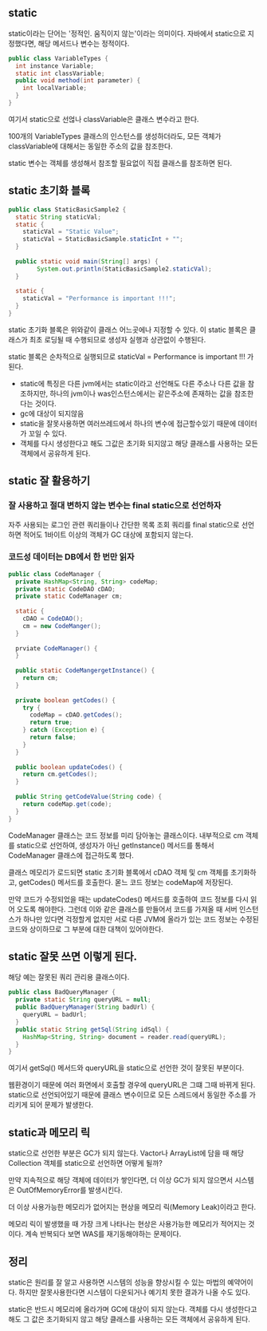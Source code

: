 ## static

static이라는 단어는 '정적인. 움직이지 않는'이라는 의미이다. 자바에서 static으로 지정했다면, 해당 메서드나 변수는 정적이다.

```java
public class VariableTypes {
  int instance Variable;
  static int classVariable;
  public void method(int parameter) {
    int localVariable;
  }
}
```
여기서 static으로 선얺나 classVariable은 클래스 변수라고 한다.

100개의 VariableTypes 클래스의 인스턴스를 생성하더라도, 모든 객체가 classVariable에 대해서는 동일한 주소의 값을 참조한다.

static 변수는 객체를 생성해서 참조할 필요없이 직접 클래스를 참조하면 된다.

## static 초기화 블록

```java
public class StaticBasicSample2 {
  static String staticVal;
  static {
    staticVal = "Static Value";
    staticVal = StaticBasicSample.staticInt + "";
  }
  
  public static void main(String[] args) {
        System.out.println(StaticBasicSample2.staticVal);
  }
  
  static {
    staticVal = "Performance is important !!!";
  }
}
```

static 초기화 블록은 위와같이 클래스 어느곳에나 지정할 수 있다. 이 static 블록은 클래스가 최초 로딩될 때 수행되므로 생성자 실행과 상관없이 수행된다.

static 블록은 순차적으로 실행되므로 staticVal = Performance is important !!! 가 된다.



- static에 특징은 다른 jvm에서는 static이라고 선언해도 다른 주소나 다른 값을 참조하지만, 하나의 jvm이나 was인스턴스에서는 같은주소에 존재하는 값을 참조한다는 것이다.
- gc에 대상이 되지않음
- static을 잘못사용하면 여러쓰레드에서 하나의 변수에 접근할수있기 때문에 데이터가 꼬일 수 있다.
- 객체를 다시 생성한다고 해도 그값은 초기화 되지않고 해당 클래스를 사용하는 모든 객체에서 공유하게 된다.

## static 잘 활용하기

### 잘 사용하고 절대 변하지 않는 변수는 final static으로 선언하자

자주 사용되는 로그인 관련 쿼리들이나 간단한 목록 조회 쿼리를 final static으로 선언하면 적어도 1바이트 이상의 객체가 GC 대상에 포함되지 않는다.

### 코드성 데이터는 DB에서 한 번만 읽자

```java
public class CodeManager {
  private HashMap<String, String> codeMap;
  private static CodeDAO cDAO;
  private static CodeManager cm;
  
  static {
    cDAO = CodeDAO();
    cm = new CodeManger();
  }
  
  prviate CodeManager() {
  }
  
  public static CodeMangergetInstance() {
    return cm;
  }
  
  private boolean getCodes() {
    try {
      codeMap = cDAO.getCodes();
      return true;
    } catch (Exception e) {
      return false;
    }
  }
  
  public boolean updateCodes() {
    return cm.getCodes();
  }
  
  public String getCodeValue(String code) {
    return codeMap.get(code);
  }
}
```

CodeManager 클래스는 코드 정보를 미리 담아놓는 클래스이다. 내부적으로 cm 객체를 static으로 선언하여, 생성자가 아닌 getInstance() 메서드를 통해서 CodeManager 클래스에 접근하도록 했다.

클래스 메모리가 로드되면 static 초기화 블록에서 cDAO 객체 및 cm 객체를 초기화하고, getCodes() 메서드를 호출한다. 몯느 코드 정보는 codeMap에 저장된다.

만약 코드가 수정되었을 때는 updateCodes() 메서드를 호출하여 코드 정보를 다시 읽어 오도록 해야한다. 그런데 이와 같은 클래스를 만들어서 코드를 가져올 때 서버 인스턴스가 하나만 있다면 걱정할게 없지만 
서로 다른 JVM에 올라가 있는 코드 정보는 수정된 코드와 상이하므로 그 부분에 대한 대책이 있어야한다.

## static 잘못 쓰면 이렇게 된다.

해당 예는 잘못된 쿼리 관리용 클래스이다.

```java
public class BadQueryManager {
  private static String queryURL = null;
  public BadQueryManager(String badUrl) {
    queryURL = badUrl;
  }
  public static String getSql(String idSql) {
    HashMap<String, String> document = reader.read(queryURL);
  }
}
```

여기서 getSql() 메서드와 queryURL을 static으로 선언한 것이 잘못된 부분이다.

웹환경이기 때문에 여러 화면에서 호출할 경우에 queryURL은 그떄 그때 바뀌게 된다. static으로 선언되어있기 때문에 클래스 변수이므로 모든 스레드에서 동일한 주소를 가리키게 되어 문제가 발생한다.

## static과 메모리 릭

static으로 선언한 부분은 GC가 되지 않는다. Vactor나 ArrayList에 담을 때 해당 Collection 객체를 static으로 선언하면 어떻게 될까?

만약 지속적으로 해당 객체에 데이터가 쌓인다면, 더 이상 GC가 되지 않으면서 시스템은 OutOfMemoryError를 발생시킨다.

더 이상 사용가능한 메모리가 없어지는 현상을 메모리 릭(Memory Leak)이라고 한다.

메모리 릭이 발생했을 때 가장 크게 나타나는 현상은 사용가능한 메모리가 적어지는 것이다. 계속 반복되다 보면 WAS를 재기동해야하는 문제이다.

## 정리

static은 원리를 잘 알고 사용하면 시스템의 성능을 향상시킬 수 있는 마법의 예약어이다. 하지만 잘못사용한다면 시스템이 다운되거나 예기치 못한 결과가 나올 수도 있다.

static은 반드시 메모리에 올라가며 GC에 대상이 되지 않는다. 객체를 다시 생성한다고 해도 그 값은 초기화되지 않고 해당 클래스를 사용하는 모든 객체에서 공유하게 된다.
